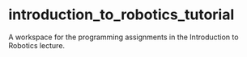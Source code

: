 # introduction_to_robotics_tutorial
A workspace for the programming assignments in the Introduction to Robotics lecture.
